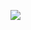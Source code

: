 [![](https://github-readme-stats.vercel.app/api?username=steola6554)](https://github.com/anuraghazra/github-readme-stats)
